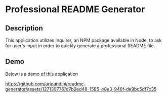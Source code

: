 # Professional README Generator

## Description

This application utilizes Inquirer, an NPM package available in Node, to ask for user's input in order to quickly generate a professional README file.

## Demo

Below is a demo of this application

https://github.com/aripandini/readme-generator/assets/127139776/d7b2ed48-1585-48e3-946f-de9bc5df7c35


